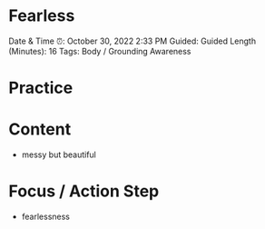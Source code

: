 # Fearless

Date & Time ⏰: October 30, 2022 2:33 PM
Guided: Guided
Length (Minutes): 16
Tags: Body / Grounding Awareness

# Practice

# Content

- messy but beautiful

# Focus / Action Step

- fearlessness